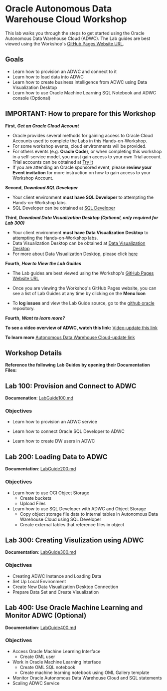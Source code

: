 # Oracle Autonomous Data Warehouse Cloud Workshop

This lab walks you through the steps to get started using the Oracle Autonomous Data Warehouse Cloud (ADWC).
The Lab guides are best viewed using the Workshop's [GitHub Pages Website URL](https://oracle.github.io/learning-library/workshops/adwc-trialcampaigns/).

## Goals

- Learn how to provision an ADWC and connect to it
- Learn how to load data into ADWC
- Learn how to create business intelligence from ADWC using Data Visualization Desktop
- Learn how to use Oracle Machine Learning SQL Notebook and ADWC console (Optional)

## IMPORTANT: How to prepare for this Workshop

**First**, ***Get an Oracle Cloud Account*** 
- Oracle provides several methods for gaining access to Oracle Cloud Accounts used to complete the Labs in this Hands-on-Workshop. 
- For some workshop events, cloud environments will be provided. 
- For others events (e.g. **Oracle Code**), or when completing this workshop in a self-service model, you must gain access to your own Trial account. Trial accounts can be obtained at [Try It](https://shop.oracle.com/r/promo?sc=codeny_hol2_cloudpromotion) 
- If you are attending an Oracle sponsored event, please **review your Event invitation** for more instruction on how to gain access to your Workshop Account.

**Second**, ***Download SQL Developer***
- Your client environment **must have SQL Developer** to attempting the Hands-on-Workshop labs. 
- SQL Developer can be obtained at [SQL Developer](http://www.oracle.com/technetwork/developer-tools/sql-developer/downloads/) 

**Third**, ***Download Data Visualization Desktop (Optional, only required for Lab 300)***
- Your client environment **must have Data Visualization Desktop** to attempting the Hands-on-Workshop labs. 
- Data Visualization Desktop can be obtained at [Data Visualization Desktop](http://www.oracle.com/technetwork/middleware/oracle-data-visualization/downloads/oracle-data-visualization-desktop-2938957.html) 
- For more about Data Visualization Desktop, please click [here](https://docs.oracle.com/middleware/bidv1221/desktop/index.html)
 

**Fourth**, ***How to View the Lab Guides***

- The Lab guides are best viewed using the Workshop's [GitHub Pages Website URL](https://oracle.github.io/learning-library/workshops/adwc-trialcampaigns/) 


- Once you are viewing the Workshop's GitHub Pages website, you can see a list of Lab Guides at any time by clicking on the **Menu Icon**

- To **log issues** and view the Lab Guide source, go to the [github oracle](https://github.com/oracle/learning-library/tree/master/workshops/adwc-trialcampaigns) repository.

**Fourth**, ***Want to learn more?***

**To see a video overview of ADWC, watch this link:** [Video-update this link](https://www.youtube.com/watch?v=f4BurlkdEQM)

**To learn more** [Autonomous Data Warehouse Cloud-update link](https://docs.oracle.com/en/cloud/paas/autonomous-data-warehouse-cloud/index.html)


## Workshop Details

**Reference the following Lab Guides by opening their Documentation Files:**

## Lab 100: Provision and Connect to ADWC

**Documenation**: [LabGuide100.md](LabGuide100.md)

### Objectives

- Learn how to provision an ADWC service

- Learn how to connect Oracle SQL Developer to ADWC

- Learn how to create DW users in ADWC


## Lab 200: Loading Data to ADWC

**Documentation**: [LabGuide200.md](LabGuide200.md)

### Objectives
- Learn how to use OCI Object Storage
    - Create buckets
    - Upload Files
- Learn how to use SQL Developer with ADWC and Object Storage
    - Copy object storage file data to internal tables in Autonomous Data Warehouse Cloud using SQL Developer
    - Create external tables that reference files in object 
    
## Lab 300: Creating Visulization using ADWC

**Documentation**: [LabGuide300.md](LabGuide300.md)

### Objectives
- Creating ADWC Instance and Loading Data
- Set Up Local Environment
- Create New Data Visualization Desktop Connection
- Prepare Data Set and Create Visualization


## Lab 400: Use Oracle Machine Learning and Monitor ADWC (Optional)

**Documentation**: [LabGuide400.md](LabGuide400.md)

### Objectives
- Access Oracle Machine Learning Interface
    - Create OML user
- Work in Oracle Machine Learning Interface
    - Create OML SQL notebook
    - Create machine learning notebook using OML Gallery template
- Monitor Oracle Autonomous Data Warehouse Cloud and SQL statements
- Scaling ADWC Service

